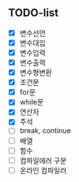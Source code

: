 ## TODO-list

- [X] 변수선언
- [X] 변수대입
- [X] 변수입력
- [X] 변수출력
- [X] 변수형변환
- [X] 조건문
- [X] for문
- [X] while문
- [X] 연산자
- [X] 주석
- [ ] break, continue
- [ ] 배열
- [ ] 함수
- [ ] 컴파일에러 구분
- [ ] 온라인 컴파일러

